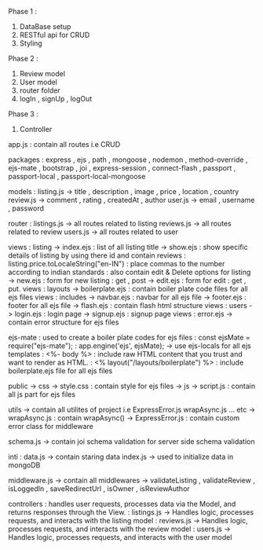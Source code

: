 Phase 1 :
1. DataBase setup
2. RESTful api for CRUD
3. Styling

Phase 2 :
1. Review model
2. User model
4. router folder
3. logIn , signUp , logOut

Phase 3 :
1. Controller

app.js : contain all routes i.e CRUD

packages : express , ejs , path , mongoose , nodemon , method-override , ejs-mate , bootstrap , joi , express-session ,             connect-flash , passport , passport-local , passport-local-mongoose    

models : listing.js -> title , description , image , price , location , country
         review.js -> comment , rating , createdAt , author
         user.js -> email , username , password 

router : listings.js -> all routes related to listing
         reviews.js -> all routes related to review
         users.js -> all routes related to user

views : listing -> index.ejs : list of all listing title
                 -> show.ejs : show specific details of listing by using there id and contain reviews
                             : listing.price.toLocaleString("en-IN") : place commas to the number according to indian standards
                             : also contain edit & Delete options for listing
                 -> new.ejs : form for new listing : get , post
                 -> edit.ejs : form for edit : get , put.
views : layouts -> boilerplate.ejs : contain boiler plate code files for all ejs files
views : includes -> navbar.ejs : navbar for all ejs file
                  -> footer.ejs : footer for all ejs file
                  -> flash.ejs : contain flash html structure
views : users -> login.ejs : login page
               -> signup.ejs : signup page
views : error.ejs -> contain error structure for ejs files 

ejs-mate : used to create a boiler plate codes for ejs files
         : const ejsMate = require("ejs-mate");
         : app.engine('ejs', ejsMate); -> use ejs-locals for all ejs templates
         : <%- body %> : include raw HTML content that you trust and want to render as HTML.
         : <% layout("/layouts/boilerplate") %> : include boilerplate.ejs file for all ejs files

public -> css -> style.css : contain style for ejs files
       -> js -> script.js : contain all js part for ejs files

utils -> contain all utilites of project i.e ExpressError.js wrapAsync.js ... etc
      -> wrapAsync.js : contain wrapAsync()
      -> ExpressError.js : contain custom error class for middleware

schema.js -> contain joi schema validation for server side schema validation

inti : data.js -> contain staring data
       index.js -> used to initialize data in mongoDB

middleware.js -> contain all middlewares
              -> validateListing , validateReview , isLoggedIn , saveRedirectUrl , isOwner , isReviewAuthor

controllers : handles user requests, processes data via the Model, and returns responses through the View.
            : listings.js -> Handles logic, processes requests, and interacts with the listing model
            : reviews.js -> Handles logic, processes requests, and interacts with the review model
            : users.js -> Handles logic, processes requests, and interacts with the user model